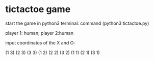 # tictactoe game

start the game in python3 terminal: command (python3 tictactoe.py)

player 1: human; player 2:human

input coordinates of the X and O:

(1 3) (2 3) (3 3)
(1 2) (2 2) (3 2)
(1 1) (2 1) (3 1)
